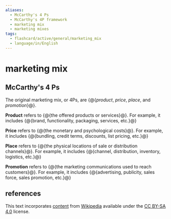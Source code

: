 ```yaml
---
aliases:
  - McCarthy's 4 Ps
  - McCarthy's 4P framework
  - marketing mix
  - marketing mixes
tags:
  - flashcard/active/general/marketing_mix
  - language/in/English
---
```


# marketing mix

## McCarthy's 4 Ps

The original marketing mix, or 4Ps, are {@{_product_, _price_, _place_, and _promotion_}@}. <!--SR:!2025-03-07,209,330-->

__Product__ refers to {@{the offered products or services}@}. For example, it includes {@{brand, functionality, packaging, services, etc.}@} <!--SR:!2025-06-02,277,330!2024-11-27,79,290-->

__Price__ refers to {@{the monetary and psychological costs}@}. For example, it includes {@{bundling, credit terms, discounts, list pricing, etc.}@} <!--SR:!2024-12-07,124,290!2025-04-15,222,310-->

__Place__ refers to {@{the physical locations of sale or distribution channels}@}. For example, it includes {@{channel, distribution, inventory, logistics, etc.}@} <!--SR:!2025-02-02,170,310!2025-07-08,282,290-->

__Promotion__ refers to {@{the marketing communications used to reach customers}@}. For example, it includes {@{advertising, publicity, sales force, sales promotion, etc.}@} <!--SR:!2025-03-01,190,310!2024-12-18,130,290-->

## references

This text incorporates [content](https://en.wikipedia.org/wiki/marketing_mix) from [Wikipedia](Wikipedia.md) available under the [CC BY-SA 4.0](https://creativecommons.org/licenses/by-sa/4.0/) license.
